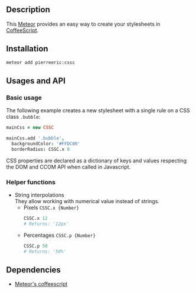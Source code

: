 ## Description
This [Meteor](https://www.meteor.com/) provides an easy way to create your stylesheets in [CoffeeScript](http://coffeescript.org/).

## Installation
```bash
meteor add pierreeric:cssc
```

## Usages and API
### Basic usage
The following example creates a new stylesheet with a single rule on a CSS
class `.bubble`:

```coffee
mainCss = new CSSC

mainCss.add '.bubble',
  backgroundColor: '#FFDC00'
  borderRadius: CSSC.x 8
```

CSS properties are declared as a dictionary of keys and values respecting
the DOM and CCOM API when called in Javascript.

### Helper functions
* String interpolations<br>
  They allow working with numerical value instead of strings.
  * Pixels `CSSC.x {Number}`
      ```coffee
      CSSC.x 12
      # Returns: '12px'
      ```
  * Percentages `CSSC.p {Number}`
      ```coffee
      CSSC.p 50
      # Returns: '50%'
      ```

## Dependencies
* [Meteor's coffeescript](https://atmospherejs.com/meteor/coffeescript)
